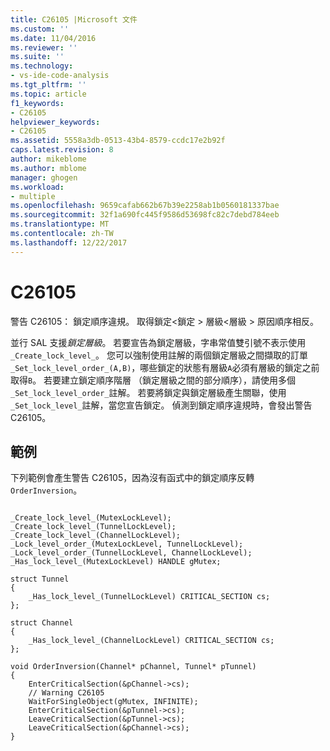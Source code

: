 ```yaml
---
title: C26105 |Microsoft 文件
ms.custom: ''
ms.date: 11/04/2016
ms.reviewer: ''
ms.suite: ''
ms.technology:
- vs-ide-code-analysis
ms.tgt_pltfrm: ''
ms.topic: article
f1_keywords:
- C26105
helpviewer_keywords:
- C26105
ms.assetid: 5558a3db-0513-43b4-8579-ccdc17e2b92f
caps.latest.revision: 8
author: mikeblome
ms.author: mblome
manager: ghogen
ms.workload:
- multiple
ms.openlocfilehash: 9659cafab662b67b39e2258ab1b0560181337bae
ms.sourcegitcommit: 32f1a690fc445f9586d53698fc82c7debd784eeb
ms.translationtype: MT
ms.contentlocale: zh-TW
ms.lasthandoff: 12/22/2017
---
```

# <a name="c26105"></a>C26105
警告 C26105： 鎖定順序違規。 取得鎖定\<鎖定 > 層級\<層級 > 原因順序相反。  
  
 並行 SAL 支援*鎖定層級*。 若要宣告為鎖定層級，字串常值雙引號不表示使用`_Create_lock_level_`。 您可以強制使用註解的兩個鎖定層級之間擷取的訂單`_Set_lock_level_order_(A,B)`，哪些鎖定的狀態有層級`A`必須有層級的鎖定之前取得`B`。 若要建立鎖定順序階層 （鎖定層級之間的部分順序），請使用多個`_Set_lock_level_order_`註解。 若要將鎖定與鎖定層級產生關聯，使用`_Set_lock_level_`註解，當您宣告鎖定。 偵測到鎖定順序違規時，會發出警告 C26105。  
  
## <a name="example"></a>範例  
 下列範例會產生警告 C26105，因為沒有函式中的鎖定順序反轉`OrderInversion`。  
  
```  
  
_Create_lock_level_(MutexLockLevel);  
_Create_lock_level_(TunnelLockLevel);  
_Create_lock_level_(ChannelLockLevel);  
_Lock_level_order_(MutexLockLevel, TunnelLockLevel);  
_Lock_level_order_(TunnelLockLevel, ChannelLockLevel);  
_Has_lock_level_(MutexLockLevel) HANDLE gMutex;  
  
struct Tunnel   
{  
    _Has_lock_level_(TunnelLockLevel) CRITICAL_SECTION cs;  
};  
  
struct Channel   
{  
    _Has_lock_level_(ChannelLockLevel) CRITICAL_SECTION cs;  
};  
  
void OrderInversion(Channel* pChannel, Tunnel* pTunnel)   
{  
    EnterCriticalSection(&pChannel->cs);   
    // Warning C26105  
    WaitForSingleObject(gMutex, INFINITE);   
    EnterCriticalSection(&pTunnel->cs);  
    LeaveCriticalSection(&pTunnel->cs);  
    LeaveCriticalSection(&pChannel->cs);  
}  
  
```